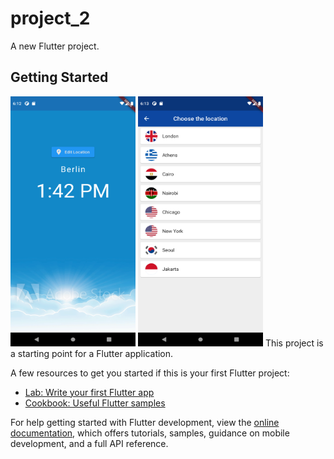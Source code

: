 # project_2

A new Flutter project.

## Getting Started
<img src="./assets/images/imgs1.png" height="400" width="200">
<img src="./assets/images/imgs2.png" height="400" width="200">
This project is a starting point for a Flutter application.

A few resources to get you started if this is your first Flutter project:

- [Lab: Write your first Flutter app](https://docs.flutter.dev/get-started/codelab)
- [Cookbook: Useful Flutter samples](https://docs.flutter.dev/cookbook)

For help getting started with Flutter development, view the
[online documentation](https://docs.flutter.dev/), which offers tutorials,
samples, guidance on mobile development, and a full API reference.
